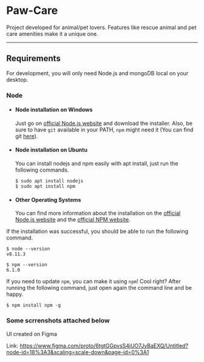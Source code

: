 # Paw-Care

Project developed for animal/pet lovers. Features like rescue animal and pet care amenities make it a unique one.

---
## Requirements

For development, you will only need Node.js and mongoDB local on your desktop.

### Node
- #### Node installation on Windows

  Just go on [official Node.js website](https://nodejs.org/) and download the installer.
Also, be sure to have `git` available in your PATH, `npm` might need it (You can find git [here](https://git-scm.com/)).

- #### Node installation on Ubuntu

  You can install nodejs and npm easily with apt install, just run the following commands.

      $ sudo apt install nodejs
      $ sudo apt install npm

- #### Other Operating Systems
  You can find more information about the installation on the [official Node.js website](https://nodejs.org/) and the [official NPM website](https://npmjs.org/).

If the installation was successful, you should be able to run the following command.

    $ node --version
    v8.11.3

    $ npm --version
    6.1.0

If you need to update `npm`, you can make it using `npm`! Cool right? After running the following command, just open again the command line and be happy.

    $ npm install npm -g
    
### Some scrrenshots attached below
UI created on Figma

Link: 
https://www.figma.com/proto/6tgtGGpvsS4jUO7JyBaEXQ/Untitled?node-id=18%3A3&scaling=scale-down&page-id=0%3A1
